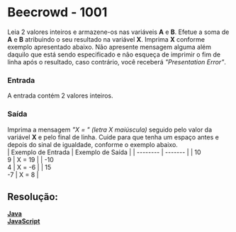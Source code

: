 <h1>Beecrowd - 1001</h1>

Leia 2 valores inteiros e armazene-os nas variáveis **A** e **B**. Efetue a soma de **A** e **B** atribuindo o seu resultado na variável **X**. Imprima **X** conforme exemplo apresentado abaixo. Não apresente mensagem alguma além daquilo que está sendo especificado e não esqueça de imprimir o fim de linha após o resultado, caso contrário, você receberá *"Presentation Error"*.
<br>

<h3>Entrada</h3>
A entrada contém 2 valores inteiros.

<h3>Saída</h3>

Imprima a mensagem *"X = " (letra X maiúscula)* seguido pelo valor da variável **X** e pelo final de linha. Cuide para que tenha um espaço antes e depois do sinal de igualdade, conforme o exemplo abaixo.
<br>
| Exemplo de Entrada | Exemplo de Saída |
| -------- | ------- |
| 10<br>9  | X = 19 |
| -10<br>4 | X = -6 |
| 15<br>-7 | X = 8  |

<h2>Resolução:</h2>

[**Java**](https://github.com/Dendzy/beecrowd-resolution/blob/main/Iniciante/Java/beecrowd_1001.java)
<br>
[**JavaScript**](https://github.com/Dendzy/beecrowd-resolution/blob/main/Iniciante/JavaScript/beecrowd_1001.js)
